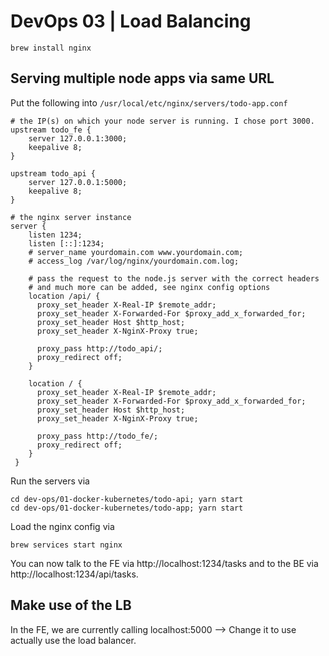 # DevOps 03 | Load Balancing

```
brew install nginx
```

## Serving multiple node apps via same URL

Put the following into `/usr/local/etc/nginx/servers/todo-app.conf`

```
# the IP(s) on which your node server is running. I chose port 3000.
upstream todo_fe {
    server 127.0.0.1:3000;
    keepalive 8;
}

upstream todo_api {
    server 127.0.0.1:5000;
    keepalive 8;
}

# the nginx server instance
server {
    listen 1234;
    listen [::]:1234;
    # server_name yourdomain.com www.yourdomain.com;
    # access_log /var/log/nginx/yourdomain.com.log;

    # pass the request to the node.js server with the correct headers
    # and much more can be added, see nginx config options
    location /api/ {
      proxy_set_header X-Real-IP $remote_addr;
      proxy_set_header X-Forwarded-For $proxy_add_x_forwarded_for;
      proxy_set_header Host $http_host;
      proxy_set_header X-NginX-Proxy true;

      proxy_pass http://todo_api/;
      proxy_redirect off;
    }

    location / {
      proxy_set_header X-Real-IP $remote_addr;
      proxy_set_header X-Forwarded-For $proxy_add_x_forwarded_for;
      proxy_set_header Host $http_host;
      proxy_set_header X-NginX-Proxy true;

      proxy_pass http://todo_fe/;
      proxy_redirect off;
    }
 }
```

Run the servers via 

```
cd dev-ops/01-docker-kubernetes/todo-api; yarn start
cd dev-ops/01-docker-kubernetes/todo-app; yarn start
```

Load the nginx config via

```
brew services start nginx
```

You can now talk to the FE via http://localhost:1234/tasks and to the BE via http://localhost:1234/api/tasks.

## Make use of the LB

In the FE, we are currently calling localhost:5000 --> Change it to use actually use the load balancer.